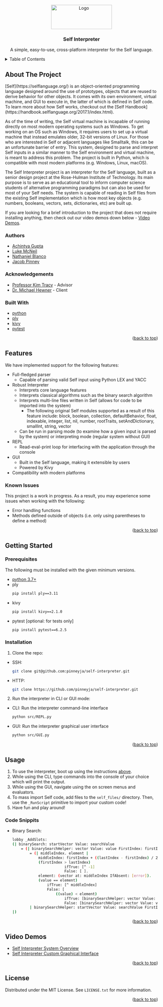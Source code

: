 <div id="top"></div>

<br />
<div align="center">
    <img src="https://selflanguage.org/img/self-logo.png" alt="Logo" width="200" height="80">
  </a>

<h3 align="center">Self Interpreter</h3>

<p align="center">
    A simple, easy-to-use, cross-platform interpreter for the Self language.
    <br />
  </p>
</div>

<details>
  <summary>Table of Contents</summary>
  <ol>
    <li>
      <a href="#about-the-project">About The Project</a>
      <ul>
        <li><a href="#built-with">Built With</a></li>
        <li><a href="#authors">Authors</a></li>
        <li><a href="#acknowledgements">Acknowledgements</a></li>
      </ul>
    </li>
    <li><a href="#features">Features</a>
        <ul>
            <li><a href="#known-issues">Known Issues</a></li>
        </ul>
    </li>
    <li>
      <a href="#getting-started">Getting Started</a>
      <ul>
        <li><a href="#prerequisites">Prerequisites</a></li>
        <li><a href="#installation">Installation</a></li>
      </ul>
    </li>
    <li><a href="#usage">Usage</a>
        <ul>
            <li><a href="#code-snippits">Code Snippits</a></li>
        </ul>
    </li>
    <li><a href="#video-demos">Video Demos</a></li>
    <li><a href="#license">License</a></li>
  </ol>
</details>

## About The Project
<div id="about-the-project"></div>
<p>[Self](https://selflanguage.org/) is an object-oriented programming language designed around the use of prototypes, objects that are reused to derive behavior for other objects. It comes with its own environment, virtual machine, and GUI to execute in, the latter of which is defined in Self code. To learn more about how Self works, checkout out the [Self Handbook](https://handbook.selflanguage.org/2017.1/index.html).

As of the time of writing, the Self virtual machine is incapable of running directly on most modern operating systems such as Windows. To get working on an OS such as Windows, it requires users to set up a virtual machine that instead emulates older, 32-bit versions of Linux. For those who are interested in Self or adjacent languages like Smalltalk, this can be an unfortunate barrier of entry. This system, designed to parse and interpret Self inputs in a similar manner to the Self environment and virtual machine, is meant to address this problem. The project is built in Python, which is compatible with most modern platforms (e.g. Windows, Linux, macOS).

The Self Interpreter project is an interpreter for the Self language, built as a senior design project at the Rose-Hulman Institute of Technology. Its main purpose is to serve as an educational tool to inform computer science students of alternative programming paradigms but can also be used for most of your Self needs. The system is capable of reading in Self files from the existing Self implementation which is how most key objects (e.g. numbers, booleans, vectors, sets, dictionaries, etc) are built up.

If you are looking for a brief introduction to the project that does not require installing anything, then check out our video demos down below - <a href="#video-demos">Video Demos</a>.</p>

### Authors
<div id="authors"></div>

* [Achintya Gupta](https://www.linkedin.com/in/achintya-gupta-bb718517a/)
* [Luke McNeil](https://www.linkedin.com/in/luke-mcneil-9a9795196/)
* [Nathaniel Blanco](https://www.linkedin.com/in/nathaniel-blanco-06a694194/)
* [Jacob Pinney](https://www.linkedin.com/in/jacob-pinney/)

### Acknowledgements
<div id="acknowledgements"></div>

* [Professor Kim Tracy](https://www.linkedin.com/in/kimtracy/) - Advisor
* [Dr. Michael Hewner](https://hewner.github.io/) - Client

### Built With
<div id="built-with"></div>

* [python](https://www.python.org/)
* [ply](https://www.dabeaz.com/ply/)
* [kivy](https://kivy.org/)
* [pytest](https://pytest.org/)


<p align="right">(<a href="#top">back to top</a>)</p>

## Features
<div id="features"></div>

We have implemented support for the following features:
* Full-fledged parser
    * Capable of parsing valid Self input using Python LEX and YACC
* Robust Interpreter
    * Interprets core language features
    * Interprets classical algorithms such as the binary search algorithm
    * Interprets multi-line files written in Self (allows for code to be imported into the system)
        * The following original Self modules supported as a result of this feature include: block, boolean, collection, defaultBehavior, float, indexable, integer, list, nil, number, rootTraits, setAndDictionary, smallInt, string, vector
    * Can be run in parsing mode (to examine how a given input is parsed by the system) or interpreting mode (regular system without GUI)
* REPL
    * Read-eval-print loop for interfacing with the application through the console
* GUI
    * Built in the Self language, making it extensible by users
    * Powered by Kivy
* Compatibility with modern platforms

### Known Issues
<div id="known-issues"></div>

This project is a work in progress. As a result, you may experience some issues when working with the following:
* Error handling functions
* Methods defined outside of objects (i.e. only using parentheses to define a method)

<p align="right">(<a href="#top">back to top</a>)</p>

## Getting Started
<div id="getting-started"></div>

### Prerequisites
<div id="prerequisites"></div>

The following must be installed with the given minimum versions.

* [python 3.7+](https://www.python.org/downloads/release/python-370/)
* ply
  ```sh
  pip install ply==3.11
  ```
* kivy
  ```sh
  pip install kivy==2.1.0
  ```
* pytest [optional: for tests only]
  ```sh
  pip install pytest==6.2.5
  ```
### Installation
<div id="installation"></div>

1. Clone the repo:
 * SSH:
   ```sh
   git clone git@github.com:pinneyja/self-interpreter.git
   ```
 * HTTP:
   ```sh
   git clone https://github.com/pinneyja/self-interpreter.git
   ```
2. Run the interpreter in CLI or GUI mode:
 * CLI: Run the interpreter command-line interface
   ```sh
   python src/REPL.py
   ```
 * GUI: Run the interpreter graphical user interface
   ```sh
   python src/GUI.py
   ```

<p align="right">(<a href="#top">back to top</a>)</p>

## Usage
<div id="usage"></div>

1. To use the interpreter, boot up using the instructions <a href="#getting-started">above</a>.
2. While using the CLI, type commands into the console of your choice which will print the output.
3. While using the GUI, navigate using the on screen menus and evaluators.
4. To mass import Self code, add files to the `self_files/` directory. Then, use the `_RunScript` primitive to import your custom code!
5. Have fun and play around!

### Code Snippits
<div id="code-snippits"></div>

* Binary Search:
   ```sh
   lobby _AddSlots: 
   (| binarySearch: startVector Value: searchValue 
       = (| binarySearchHelper: vector Value: value FirstIndex: firstIndex LastIndex: lastIndex 
           = (| middleIndex. element |
               middleIndex: firstIndex + ((lastIndex - firstIndex) / 2).
               (firstIndex > lastIndex)
                           ifTrue: [^ -1]
                           False: [ ].
               element: (vector at: middleIndex IfAbsent: [error]).
               (value == element)
                   ifTrue: [^ middleIndex] 
                   False: [ 
                       ((value) < element)
                           ifTrue: [binarySearchHelper: vector Value: value FirstIndex: firstIndex LastIndex: (middleIndex - 1)] 
                           False: [binarySearchHelper: vector Value: value FirstIndex: (middleIndex + 1) LastIndex: lastIndex]])
           | binarySearchHelper: startVector Value: searchValue FirstIndex: 0 LastIndex: (startVector size) - 1)
   |)
   ```

<p align="right">(<a href="#top">back to top</a>)</p>

## Video Demos
<div id="video-demos"></div>

* [Self Interpreter System Overview](https://www.youtube.com/watch?v=I8sciM3a8Y0)
* [Self Interpreter Custom Graphical Interface](https://www.youtube.com/watch?v=FCLnCht6LT8)

<p align="right">(<a href="#top">back to top</a>)</p>

## License
<div id="license"></div>

Distributed under the MIT License. See `LICENSE.txt` for more information.

<p align="right">(<a href="#top">back to top</a>)</p>
